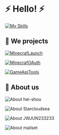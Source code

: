 # ⚡ Hello! ⚡

[![My Skills](https://skillicons.dev/icons?i=cs,dotnet,unity,java,golang)](https://skillicons.dev)

## 🎲 We projects
[![MinecrafLaunch](https://github-readme-stats.vercel.app/api/pin/?username=Blessing-Studio&repo=MinecraftLaunch&theme=tokyonight)](https://github.com/Blessing-Studio/MinecraftLaunch)

[![MinecrafOAuth](https://github-readme-stats.vercel.app/api/pin/?username=Blessing-Studio&repo=MinecaftOAuth&theme=tokyonight)](https://github.com/Blessing-Studio/MinecaftOAuth)

[![GameApiTools](https://github-readme-stats.vercel.app/api/pin/?username=Blessing-Studio&repo=GameApiTools&theme=tokyonight)](https://github.com/Blessing-Studio/GameApiTools)

## 👀 About us

![About hei-shou](https://github-readme-stats.vercel.app/api?username=hei-shou&count_private=true&show_icons=true&theme=tokyonight)

![About Starcloudsea](https://github-readme-stats.vercel.app/api?username=Starcloudsea&count_private=true&show_icons=true&theme=tokyonight)

![About JWJUN233233](https://github-readme-stats.vercel.app/api?username=JWJUN233233&count_private=true&show_icons=true&theme=tokyonight)

![About mailset](https://github-readme-stats.vercel.app/api?username=mailset&count_private=true&show_icons=true&theme=tokyonight)
